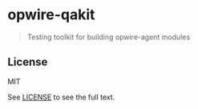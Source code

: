 # opwire-qakit

> Testing toolkit for building opwire-agent modules

## License

MIT

See [LICENSE](LICENSE) to see the full text.
